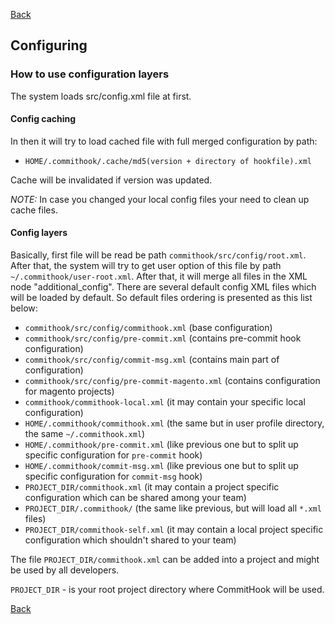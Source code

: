 [Back](README.md)
## Configuring

### How to use configuration layers

The system loads src/config.xml file at first.

#### Config caching
In then it will try to load cached file with full merged configuration by path:

- `HOME/.commithook/.cache/md5(version + directory of hookfile).xml`

Cache will be invalidated if version was updated.

*NOTE:* In case you changed your local config files your need to clean up cache files.

#### Config layers
Basically, first file will be read be path `commithook/src/config/root.xml`.
After that, the system will try to get user option of this file by path `~/.commithook/user-root.xml`.
After that, it will merge all files in the XML node "additional_config".
There are several default config XML files which will be loaded by default.
So default files ordering is presented as this list below:
- `commithook/src/config/commithook.xml` (base configuration)
- `commithook/src/config/pre-commit.xml` (contains pre-commit hook configuration)
- `commithook/src/config/commit-msg.xml` (contains main part of configuration)
- `commithook/src/config/pre-commit-magento.xml` (contains configuration for magento projects)
- `commithook/commithook-local.xml` (it may contain your specific local configuration)
- `HOME/.commithook/commithook.xml` (the same but in user profile directory, the same `~/.commithook.xml`)
- `HOME/.commithook/pre-commit.xml` (like previous one but to split up specific configuration for `pre-commit` hook)
- `HOME/.commithook/commit-msg.xml` (like previous one but to split up specific configuration for `commit-msg` hook)
- `PROJECT_DIR/commithook.xml` (it may contain a project specific configuration which can be shared among your team)
- `PROJECT_DIR/.commithook/` (the same like previous, but will load all `*.xml` files)
- `PROJECT_DIR/commithook-self.xml` (it may contain a local project specific configuration which shouldn't shared to your team)

The file `PROJECT_DIR/commithook.xml` can be added into a project and might be used by all developers.

`PROJECT_DIR` - is your root project directory where CommitHook will be used.

[Back](README.md)
